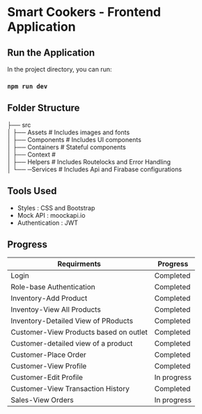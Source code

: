 # Smart Cookers - Frontend Application

## Run the Application

In the project directory, you can run:

### `npm run dev`

## Folder Structure 

├── src                   
│  ├── Assets           # Includes images and fonts <br/>
│  ├── Components       # Includes UI components  <br/>
│  ├── Containers       # Stateful components  <br/>
│  ├──  Context         #  <br/>
│  ├──  Helpers         # Includes Routelocks and Error Handling  <br/>
│  └── ─Services        # Includes Api and Firabase configurations

## Tools Used

- Styles : CSS and Bootstrap 
- Mock API : moockapi.io
- Authentication : JWT

## Progress

| Requirments  | Progress|
| ------------- | ------------- |
| Login  | Completed  |
| Role-base Authentication  | Completed  |
| Inventory-Add Product  | Completed |
| Inventoy-View All Products  | Completed |
| Inventory-Detailed View of PRoducts | Completed  |
| Customer-View Products based on outlet | Completed   |
| Customer-detailed view of a product |  Completed   |
| Customer-Place Order |  Completed  |
| Customer-View Profile |Completed |
| Customer-Edit Profile |  In progress   |
| Customer-View Transaction History |  Completed   |
| Sales-View Orders |   In progress   |




